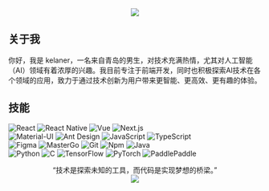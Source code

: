 <div align="center"><img src="https://cdn.jsdelivr.net/gh/sun0225SUN/sun0225SUN/assets/images/icon.png" /></div>

## 关于我
你好，我是 kelaner，一名来自青岛的男生，对技术充满热情，尤其对人工智能（AI）领域有着浓厚的兴趣。我目前专注于前端开发，同时也积极探索AI技术在各个领域的应用，致力于通过技术创新为用户带来更智能、更高效、更有趣的体验。
## 技能

![React](https://img.shields.io/badge/React-000000?style=flat&logo=react&logoColor=white&color=61DAFB)  ![React Native](https://img.shields.io/badge/React%20Native-000000?style=flat&logo=react&logoColor=white&color=61DAFB)  ![Vue](https://img.shields.io/badge/Vue-000000?style=flat&logo=vue.js&logoColor=white&color=4FC08D)  ![Next.js](https://img.shields.io/badge/Next.js-000000?style=flat&logo=next.js&logoColor=white&color=000000)  
![Material-UI](https://img.shields.io/badge/Material-UI-000000?style=flat&logo=material-ui&logoColor=white&color=007FFF)  ![Ant Design](https://img.shields.io/badge/Ant%20Design-000000?style=flat&logo=ant-design&logoColor=white&color=1890FF)  ![JavaScript](https://img.shields.io/badge/JavaScript-000000?style=flat&logo=javascript&logoColor=white&color=F7DF1E)  ![TypeScript](https://img.shields.io/badge/TypeScript-000000?style=flat&logo=typescript&logoColor=white&color=3178C6)  
![Figma](https://img.shields.io/badge/Figma-000000?style=flat&logo=figma&logoColor=white&color=F24E1E)  ![MasterGo](https://img.shields.io/badge/MasterGo-000000?style=flat&logo=mastergo&logoColor=white&color=007FFF)  ![Git](https://img.shields.io/badge/Git-000000?style=flat&logo=git&logoColor=white&color=F05032)  ![Npm](https://img.shields.io/badge/Npm-000000?style=flat&logo=npm&logoColor=white&color=CB3837)  ![Java](https://img.shields.io/badge/Java-000000?style=flat&logo=java&logoColor=white&color=FFA500)  
![Python](https://img.shields.io/badge/Python-000000?style=flat&logo=python&logoColor=white&color=3776AB)  ![C](https://img.shields.io/badge/C-000000?style=flat&logo=c&logoColor=white&color=A8B9CC)  ![TensorFlow](https://img.shields.io/badge/TensorFlow-000000?style=flat&logo=tensorflow&logoColor=white&color=FF6F00)  ![PyTorch](https://img.shields.io/badge/PyTorch-000000?style=flat&logo=pytorch&logoColor=white&color=EE4C2C)  ![PaddlePaddle](https://img.shields.io/badge/PaddlePaddle-000000?style=flat&logo=paddlepaddle&logoColor=white&color=00C49F)  


<div align="center">“技术是探索未知的工具，而代码是实现梦想的桥梁。” </div>
<div align="center"><img src="https://cdn.jsdelivr.net/gh/sun0225SUN/sun0225SUN/profile-snake-contrib/github-contribution-grid-snake-dark.svg" /></div>


